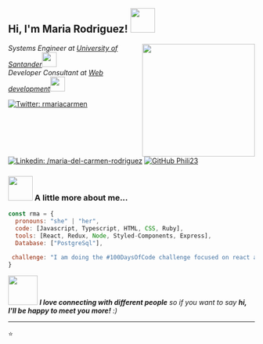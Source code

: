 <h2> Hi, I'm Maria Rodriguez! <img src="https://media.giphy.com/media/mGcNjsfWAjY5AEZNw6/giphy.gif" width="50"></h2>
<img align='right' src="https://media.giphy.com/media/ieyl9zmCjO4b4t6qoY/giphy.gif" width="230">
<p><em>Systems Engineer at <a href="http://www.unb.br">University of Santander</a><img src="https://media.giphy.com/media/fYSnHlufseco8Fh93Z/giphy.gif" width="30"></br>Developer Consultant at <a href="https://www.thoughtworks.com">Web development</a><img src="https://media.giphy.com/media/WUlplcMpOCEmTGBtBW/giphy.gif" width="30"> 
</em></p>

[![Twitter: rmariacarmen](https://img.shields.io/twitter/follow/rmariacarmen?style=social)](https://twitter.com/rmariacarmen)
[![Linkedin: /maria-del-carmen-rodriguez](https://img.shields.io/badge/-rmariacarmen-blue?style=flat-square&logo=Linkedin&logoColor=white&link=https://www.linkedin.com/in/maria-del-carmen-rodriguez/)](https://www.linkedin.com/in//maria-del-carmen-rodriguez/)
[![GitHub Phili23](https://img.shields.io/github/followers/thaiane?label=follow&style=social)](https://github.com/Thaiane)


### <img src="https://media.giphy.com/media/VgCDAzcKvsR6OM0uWg/giphy.gif" width="50"> A little more about me...  

```javascript
const rma = {
  pronouns: "she" | "her",
  code: [Javascript, Typescript, HTML, CSS, Ruby],
  tools: [React, Redux, Node, Styled-Components, Express],
  Database: ["PostgreSql"],
 
 challenge: "I am doing the #100DaysOfCode challenge focused on react and typescript"
}
```

<img src="https://media.giphy.com/media/LnQjpWaON8nhr21vNW/giphy.gif" width="60"> <em><b>I love connecting with different people</b> so if you want to say <b>hi, I'll be happy to meet you more!</b> :)</em>

---

⭐️
